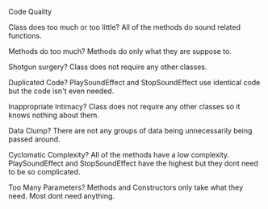 Code Quality

Class does too much or too little?
All of the methods do sound related functions.

Methods do too much?
Methods do only what they are suppose to. 

Shotgun surgery?
Class does not require any other classes.

Duplicated Code?
PlaySoundEffect and StopSoundEffect use identical code but the code isn't even needed.

Inappropriate Intimacy?
Class does not require any other classes so it knows nothing about them.

Data Clump?
There are not any groups of data being unnecessarily being passed around.

Cyclomatic Complexity?
All of the methods have a low complexity. 
PlaySoundEffect and StopSoundEffect have the highest but they dont need to be so complicated.

Too Many Parameters?
Methods and Constructors only take what they need. Most dont need anything.
